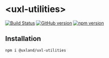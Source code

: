 # \<uxl-utilities\>

[![Build Status](https://travis-ci.org/uxland/uxl-utilities.svg?branch=master)](https://travis-ci.org/uxland/uxl-utilities)
[![GitHub version](https://badge.fury.io/gh/uxland%2Fuxl-utilities.svg)](https://badge.fury.io/gh/uxland%2Fuxl-utilities)
[![npm version](https://badge.fury.io/js/%40uxland%2Fuxl-utilities.svg)](https://badge.fury.io/js/%40uxland%2Fuxl-utilities)

## Installation

`npm i @uxland/uxl-utilities`
